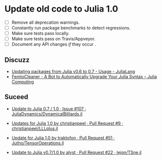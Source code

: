 # Update old code to Julia 1.0

- [ ] Remove all deprecation warnings.
- [ ] Constantly run package benchmarks to detect regressions.
- [ ] Make sure tests pass locally.
- [ ] Make sure tests pass on Travis/Appveyor.
- [ ] Document any API changes *if* they occur .

## Discuzz
- [Updating packages from Julia v0.6 to 0.7 - Usage - JuliaLang](https://discourse.julialang.org/t/updating-packages-from-julia-v0-6-to-0-7/5103)
- [FemtoCleaner - A Bot to Automatically Upgrade Your Julia Syntax – Julia Computing](https://juliacomputing.com/blog/2017/08/17/femtocleaner.html)


## Suceed
- [Update to Julia 0.7 / 1.0 · Issue #107 · JuliaDynamics/DynamicalBilliards.jl](https://github.com/JuliaDynamics/DynamicalBilliards.jl/issues/107)

- [Updates for Julia 1.0 by christianpeel · Pull Request #9 · christianpeel/LLLplus.jl](https://github.com/christianpeel/LLLplus.jl/pull/9)
- [Update for Julia 1.0 by traktofon · Pull Request #51 · Jutho/TensorOperations.jl](https://github.com/Jutho/TensorOperations.jl/pull/51)
- [Update to Julia v0.7/1.0 by alyst · Pull Request #22 · lejon/TSne.jl](https://github.com/lejon/TSne.jl/pull/22)
